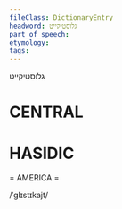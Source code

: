 ```yaml
---
fileClass: DictionaryEntry
headword: גלוסטיקייט
part_of_speech: 
etymology: 
tags: 
---
```

גלוסטיקייט

CENTRAL
========

HASIDIC
=======
= AMERICA = 

/ˈglɪstɪkajt/